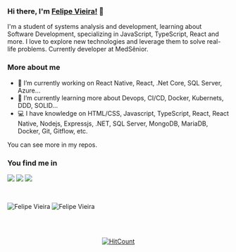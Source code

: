 ### Hi there, I'm [Felipe Vieira!](https://www.linkedin.com/in/felipesvfx/) 👋

I'm a student of systems analysis and development, learning about Software Development, specializing in JavaScript,
TypeScript, React and more. I love to explore new technologies and
leverage them to solve real-life problems.
Currently developer at MedSênior.

### More about me

- 🚀  I’m currently working on React Native, React, .Net Core, SQL Server, Azure...
- 🔭  I’m currently learning more about Devops, CI/CD, Docker, Kubernets, DDD, SOLID...
- 💻  I have knowledge on HTML/CSS, Javascript, TypeScript, React, React Native, Nodejs, Expressjs, .NET, SQL Server, MongoDB, MariaDB, Docker, Git, Gitflow, etc.

You can see more in my repos.

### You find me in

[![](https://img.shields.io/badge/LinkedIn-FelipeVieira-blue)](https://www.linkedin.com/in/felipesvfx/)
[![](https://img.shields.io/badge/Gmail-felipe.svfx%40gmail.com-red)](mailto:felipe.svfx@gmail.com)
[![](https://img.shields.io/badge/Website-Felipe.Dev-orange)](https://2lipe.netlify.app/)

<div align="center">

</div>
<br/>

![Felipe Vieira](https://github-readme-stats.anuraghazra1.vercel.app/api/top-langs/?username=2lipe&hide=Batchfile)
![Felipe Vieira](https://github-readme-stats.vercel.app/api?username=2lipe&count_private=true)

<br />
<br />
<div align="center">

[![HitCount](http://hits.dwyl.com/2lipe/portfolio.svg)](http://hits.dwyl.com/2lipe/portfolio)

</div>
